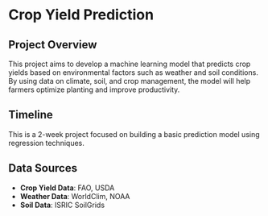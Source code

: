 # Crop Yield Prediction

## Project Overview

This project aims to develop a machine learning model that predicts crop yields based on environmental factors such as weather and soil conditions. By using data on climate, soil, and crop management, the model will help farmers optimize planting and improve productivity.

## Timeline

This is a 2-week project focused on building a basic prediction model using regression techniques.

## Data Sources

- **Crop Yield Data**: FAO, USDA
- **Weather Data**: WorldClim, NOAA
- **Soil Data**: ISRIC SoilGrids
